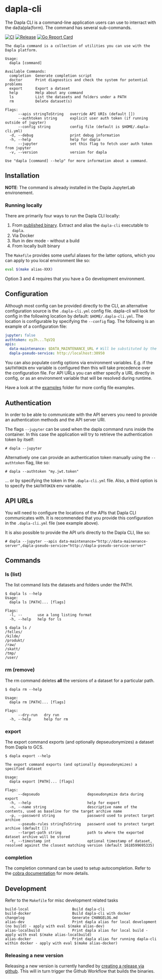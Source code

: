 # dapla-cli

The Dapla CLI is a command-line application users can use to interract with the da(ta)pla(form). The command 
has several sub-commands.

[![CI](https://github.com/statisticsnorway/dapla-cli/actions/workflows/main.yml/badge.svg)](https://github.com/statisticsnorway/dapla-cli/actions/workflows/main.yml)
[![Release](https://img.shields.io/github/release/statisticsnorway/dapla-cli.svg?style=flat-square)](https://github.com/statisticsnorway/dapla-cli/releases/latest)
[![Go Report Card](https://goreportcard.com/badge/github.com/statisticsnorway/dapla-cli?style=flat-square)](https://goreportcard.com/report/github.com/statisticsnorway/dapla-cli)

```
The dapla command is a collection of utilities you can use with the Dapla platform.

Usage:
  dapla [command]

Available Commands:
  completion  Generate completion script
  doctor      Print diagnostics and check the system for potential problems
  export      Export a dataset
  help        Help about any command
  ls          List the datasets and folders under a PATH
  rm          Delete dataset(s)

Flags:
      --apis stringToString   override API URIs (default [])
      --authtoken string      explicit user auth token (if running outside of jupyter)
      --config string         config file (default is $HOME/.dapla-cli.yml)
  -d, --debug                 print debug information
  -h, --help                  help for dapla
      --jupyter               set this flag to fetch user auth token from jupyter
  -v, --version               version for dapla

Use "dapla [command] --help" for more information about a command.
```

## Installation

**NOTE**: The command is already installed in the Dapla JupyterLab environement.

### Running locally

There are primarily four ways to run the Dapla CLI locally:

1. From [published binary](https://github.com/statisticsnorway/dapla-cli/releases). Extract and alias the `dapla-cli` executable to `dapla`.
2. Via Docker
3. Run in dev mode - without a build
4. From locally built binary

The `Makefile` provides some useful aliases for the latter options, which you can apply to you local environment like so:
```sh
eval $(make alias-XXX)
```

Option 3 and 4 requires that you have a Go development environment.

## Configuration

Although most config can be provided directly to the CLI, an alternative configuration source is the `.dapla-cli.yml`
config file. dapla-cli will look for config in the following location by default: `$HOME/.dapla-cli.yml`. The location
is configurable by specifying the `--config` flag. The following is an example of a configuration file:

```yml
jupyter: false
authtoken: eyJh...TqV2Q
apis:
  data-maintenance: $DATA_MAINTENANCE_URL # Will be substituted by the value of $DATA_MAINTENANCE_URL during runtime
  dapla-pseudo-service: http://localhost:30950
```

You can also populate config options via environment variables. E.g. if the `$AUTHTOKEN` env variable is configured then
this will take precedence over the configuration file. For API URLs you can either specify a URL directly in config, or
as an environment variable that will be resolved during runtime.

Have a look at the [examples](/examples) folder for more config file examples.

## Authentication

In order to be able to communicate with the API servers you need to provide an authentication methods and the API server URI. 

The flags `--jupyter` can be used when the dapla command runs inside the container. In this case the application will try to retrieve the authentication token by itself: 

`# dapla --jupyter`

Alternatively one can provide an authentication token manually using the `--authtoken` flag, like so:

`# dapla --authtoken "my.jwt.token"`

... or by specifying the token in the `.dapla-cli.yml` file. Also, a third option is to specify the `$AUTHTOKEN` env variable.

## API URLs

You will need to configure the locations of the APIs that Dapla CLI communicates with. It is recommended
that you provide this configuration in the `.dapla-cli.yml` file (see example above).

It is also possible to provide the API urls directly to the Dapla CLI, like so:

`# dapla --jupyter --apis data-maintenance="http://data-mainenance-server",dapla-pseudo-service="http://dapla-pseudo-service-server"`

## Commands

### ls (list)

The list command lists the datasets and folders under the PATH.

```
$ dapla ls --help 
Usage:
  dapla ls [PATH]... [flags]

Flags:
  -l, --       use a long listing format
  -h, --help   help for ls

$ dapla ls /
/felles/
/kilde/
/produkt/
/raw/
/skatt/
/tmp/
/user/
```

### rm (remove)

The rm command deletes **all** the versions of a dataset for a particular path.

```
$ dapla rm --help

Usage:
  dapla rm [PATH]... [flags]

Flags:
      --dry-run   dry run
  -h, --help      help for rm
```

### export

The export command exports (and optionally depseudonymizes) a dataset from Dapla to GCS.

```
$ dapla export --help

The export command exports (and optionally depseudonymizes) a specified dataset

Usage:
  dapla export [PATH]... [flags]

Flags:
      --depseudo                      depseudonymize data during export
  -h, --help                          help for export
  -n, --name string                   descriptive name of the contents, used as baseline for the target archive name
  -p, --password string               password used to protect target archive
      --pseudo-rules stringToString   password used to protect target archive (default [])
      --target-path string            path to where the exported dataset archive will be stored
  -t, --timestamp int                 optional timestamp of dataset, resolved against the closest matching version (default 1618599695335)
```

### completion

The completion command can be used to setup autocompletion. Refer to the [cobra documentation](https://github.com/spf13/cobra/blob/master/shell_completions.md) for more details.

## Development

Refer to the `Makefile` for misc development related tasks
```
build-local                    Build dapla-cli
build-docker                   Build dapla-cli with docker
changelog                      Generate CHANGELOG.md
alias-dev                      Print dapla alias for local development (no build) - apply with eval $(make alias-dev)
alias-localbuild               Print dapla alias for local build - apply with eval $(make alias-localbuild)
alias-docker                   Print dapla alias for running dapla-cli within docker - apply with eval $(make alias-docker)
```

### Releasing a new version

Releasing a new version is currently handled by [creating a release via github](https://github.com/statisticsnorway/dapla-cli/releases/new).
This will in turn trigger the Github Workflow that builds the binaries.